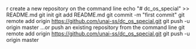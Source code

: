 
r create a new repository on the command line
echo "# dc_os_special" >> README.md
git init
git add README.md
git commit -m "first commit"
git remote add origin https://github.com/unai-ss/dc_os_special.git
git push -u origin master
…or push an existing repository from the command line
git remote add origin https://github.com/unai-ss/dc_os_special.git
git push -u origin master
